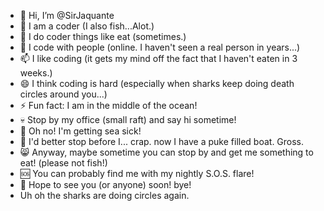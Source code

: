 - 👋 Hi, I’m @SirJaquante
- 👀 I am a coder (I also fish...Alot.)
- 🌱 I do coder things like eat (sometimes.)
- 💞️ I code with people (online. I haven't seen a real person in years...)
- 📫 I like coding (it gets my mind off the fact that I haven't eaten in 3 weeks.)
- 😄 I think coding is hard (especially when sharks keep doing death circles around you...)
- ⚡ Fun fact: I am in the middle of the ocean!
- 💀 Stop by my office (small raft) and say hi sometime!
- 🤢 Oh no! I'm getting sea sick!
- 🤮 I'd better stop before I... crap. now I have a puke filled boat. Gross.
- 😸 Anyway, maybe sometime you can stop by and get me something to eat! (please not fish!)
- 🆘 You can probably find me with my nightly S.O.S. flare!
- 👋 Hope to see you (or anyone) soon! bye!
- Uh oh the sharks are doing circles again.
<!---
SirJaquante/SirJaquante is a ✨ special ✨ repository because its `README.md` (this file) appears on your GitHub profile.
You can click the Preview link to take a look at your changes.
--->
